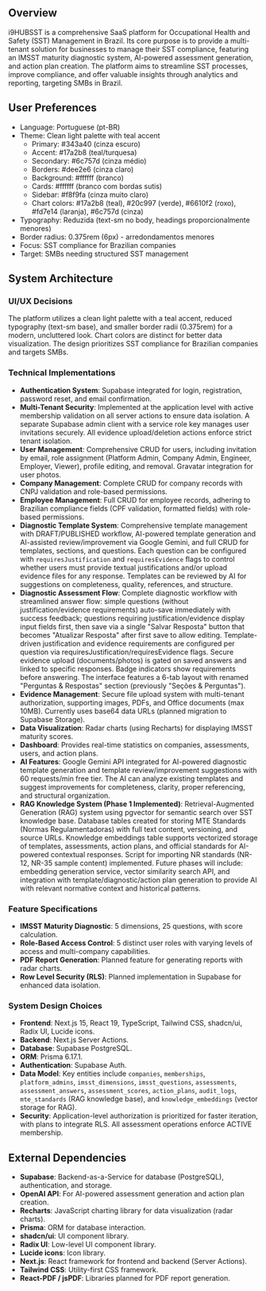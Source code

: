 ## Overview
i9HUBSST is a comprehensive SaaS platform for Occupational Health and Safety (SST) Management in Brazil. Its core purpose is to provide a multi-tenant solution for businesses to manage their SST compliance, featuring an IMSST maturity diagnostic system, AI-powered assessment generation, and action plan creation. The platform aims to streamline SST processes, improve compliance, and offer valuable insights through analytics and reporting, targeting SMBs in Brazil.

## User Preferences
- Language: Portuguese (pt-BR)
- Theme: Clean light palette with teal accent
  - Primary: #343a40 (cinza escuro)
  - Accent: #17a2b8 (teal/turquesa)
  - Secondary: #6c757d (cinza médio)
  - Borders: #dee2e6 (cinza claro)
  - Background: #ffffff (branco)
  - Cards: #ffffff (branco com bordas sutis)
  - Sidebar: #f8f9fa (cinza muito claro)
  - Chart colors: #17a2b8 (teal), #20c997 (verde), #6610f2 (roxo), #fd7e14 (laranja), #6c757d (cinza)
- Typography: Reduzida (text-sm no body, headings proporcionalmente menores)
- Border radius: 0.375rem (6px) - arredondamentos menores
- Focus: SST compliance for Brazilian companies
- Target: SMBs needing structured SST management

## System Architecture

### UI/UX Decisions
The platform utilizes a clean light palette with a teal accent, reduced typography (text-sm base), and smaller border radii (0.375rem) for a modern, uncluttered look. Chart colors are distinct for better data visualization. The design prioritizes SST compliance for Brazilian companies and targets SMBs.

### Technical Implementations
- **Authentication System**: Supabase integrated for login, registration, password reset, and email confirmation.
- **Multi-Tenant Security**: Implemented at the application level with active membership validation on all server actions to ensure data isolation. A separate Supabase admin client with a service role key manages user invitations securely. All evidence upload/deletion actions enforce strict tenant isolation.
- **User Management**: Comprehensive CRUD for users, including invitation by email, role assignment (Platform Admin, Company Admin, Engineer, Employer, Viewer), profile editing, and removal. Gravatar integration for user photos.
- **Company Management**: Complete CRUD for company records with CNPJ validation and role-based permissions.
- **Employee Management**: Full CRUD for employee records, adhering to Brazilian compliance fields (CPF validation, formatted fields) with role-based permissions.
- **Diagnostic Template System**: Comprehensive template management with DRAFT/PUBLISHED workflow, AI-powered template generation and AI-assisted review/improvement via Google Gemini, and full CRUD for templates, sections, and questions. Each question can be configured with `requiresJustification` and `requiresEvidence` flags to control whether users must provide textual justifications and/or upload evidence files for any response. Templates can be reviewed by AI for suggestions on completeness, quality, references, and structure.
- **Diagnostic Assessment Flow**: Complete diagnostic workflow with streamlined answer flow: simple questions (without justification/evidence requirements) auto-save immediately with success feedback; questions requiring justification/evidence display input fields first, then save via a single "Salvar Resposta" button that becomes "Atualizar Resposta" after first save to allow editing. Template-driven justification and evidence requirements are configured per question via requiresJustification/requiresEvidence flags. Secure evidence upload (documents/photos) is gated on saved answers and linked to specific responses. Badge indicators show requirements before answering. The interface features a 6-tab layout with renamed "Perguntas & Respostas" section (previously "Seções & Perguntas").
- **Evidence Management**: Secure file upload system with multi-tenant authorization, supporting images, PDFs, and Office documents (max 10MB). Currently uses base64 data URLs (planned migration to Supabase Storage).
- **Data Visualization**: Radar charts (using Recharts) for displaying IMSST maturity scores.
- **Dashboard**: Provides real-time statistics on companies, assessments, users, and action plans.
- **AI Features**: Google Gemini API integrated for AI-powered diagnostic template generation and template review/improvement suggestions with 60 requests/min free tier. The AI can analyze existing templates and suggest improvements for completeness, clarity, proper referencing, and structural organization.
- **RAG Knowledge System (Phase 1 Implemented)**: Retrieval-Augmented Generation (RAG) system using pgvector for semantic search over SST knowledge base. Database tables created for storing MTE Standards (Normas Regulamentadoras) with full text content, versioning, and source URLs. Knowledge embeddings table supports vectorized storage of templates, assessments, action plans, and official standards for AI-powered contextual responses. Script for importing NR standards (NR-12, NR-35 sample content) implemented. Future phases will include: embedding generation service, vector similarity search API, and integration with template/diagnostic/action plan generation to provide AI with relevant normative context and historical patterns.

### Feature Specifications
- **IMSST Maturity Diagnostic**: 5 dimensions, 25 questions, with score calculation.
- **Role-Based Access Control**: 5 distinct user roles with varying levels of access and multi-company capabilities.
- **PDF Report Generation**: Planned feature for generating reports with radar charts.
- **Row Level Security (RLS)**: Planned implementation in Supabase for enhanced data isolation.

### System Design Choices
- **Frontend**: Next.js 15, React 19, TypeScript, Tailwind CSS, shadcn/ui, Radix UI, Lucide icons.
- **Backend**: Next.js Server Actions.
- **Database**: Supabase PostgreSQL.
- **ORM**: Prisma 6.17.1.
- **Authentication**: Supabase Auth.
- **Data Model**: Key entities include `companies`, `memberships`, `platform_admins`, `imsst_dimensions`, `imsst_questions`, `assessments`, `assessment_answers`, `assessment_scores`, `action_plans`, `audit_logs`, `mte_standards` (RAG knowledge base), and `knowledge_embeddings` (vector storage for RAG).
- **Security**: Application-level authorization is prioritized for faster iteration, with plans to integrate RLS. All assessment operations enforce ACTIVE membership.

## External Dependencies
- **Supabase**: Backend-as-a-Service for database (PostgreSQL), authentication, and storage.
- **OpenAI API**: For AI-powered assessment generation and action plan creation.
- **Recharts**: JavaScript charting library for data visualization (radar charts).
- **Prisma**: ORM for database interaction.
- **shadcn/ui**: UI component library.
- **Radix UI**: Low-level UI component library.
- **Lucide icons**: Icon library.
- **Next.js**: React framework for frontend and backend (Server Actions).
- **Tailwind CSS**: Utility-first CSS framework.
- **React-PDF / jsPDF**: Libraries planned for PDF report generation.